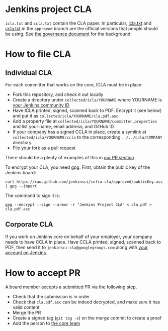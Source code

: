 # Jenkins project CLA

`icla.txt` and `ccla.txt` contain the CLA paper. In particular,
[icla.txt](https://raw.github.com/jenkinsci/infra-cla/master/icla.txt) and [ccla.txt](https://raw.github.com/jenkinsci/infra-cla/approved/ccla.txt) in the `approved` branch
are the official versions that people should be using.
See [the governance document](https://wiki.jenkins-ci.org/display/JENKINS/Governance+Document) for the background.

# How to file CLA
## Individual CLA
For each committer that works on the core, ICLA must be in place:

* Fork this repository, and check it out locally
* Create a directory under `collected/icla/YOURNAME` where YOURNAME is [your Jenkins community ID](http://jenkins-ci.org/account)
* Have ICLA printed, signed, scanned back to PDF. Encrypt it (see below) and put it as `collected/icla/YOURNAME/cla.pdf.asc`
* Add a property file at `collected/icla/YOURNAME/committer.properties` and list your name, email address, and GitHub ID.
* If your company has a signed CCLA in place, create a symlink at `collected/icla/YOURNAME/ccla` to the corresponding `../../ccla/COMPANY` directory.
* File your fork as a pull request

There should be a plenty of examples of this in [our PR section](https://github.com/jenkinsci/infra-cla/pulls?q=is%3Apr+is%3Aclosed) .

To encrypt your CLA, you need gpg. First, obtain the public key of the Jenkins board:

    curl https://raw.github.com/jenkinsci/infra-cla/approved/publicKey.asc | gpg --import

The command to sign it is:

    gpg --encrypt --sign --armor -r "Jenkins Project CLA" < cla.pdf > cla.pdf.asc


## Corporate CLA
If you work on Jenkins core on behalf of your employer, your company needs to have CCLA in place. Have CCLA printed, signed, scanned back to PDF, then send it to `jenkinsci-cla@googlegroups.com` along with [your account on Jenkins](https://jenkins-ci.org/account).

# How to accept PR
A board member accepts a submitted PR via the following step.

* Check that the submission is in order
* Check that `cla.pdf.asc` can be indeed decrypted, and make sure it has valid content
* Merge the PR
* Create a signed tag (`git tag -s`) on the merge commit to create a proof
* Add the person to [the core team](https://github.com/orgs/jenkinsci/teams/core)
